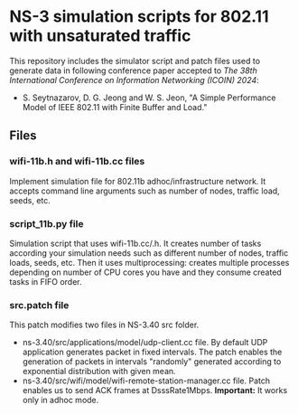 # NS-3 simulation scripts for 802.11 with unsaturated traffic
This repository includes the simulator script and patch files used to generate data in following conference paper accepted to *The 38th International Conference on Information Networking (ICOIN) 2024*:
- S. Seytnazarov, D. G. Jeong and W. S. Jeon, "A Simple Performance Model of IEEE 802.11 with Finite Buffer and Load."

## Files
### wifi-11b.h and wifi-11b.cc files
Implement simulation file for 802.11b adhoc/infrastructure network. It accepts command line arguments such as number of nodes, traffic load, seeds, etc.
### script_11b.py file 
Simulation script that uses wifi-11b.cc/.h. It creates number of tasks according your simulation needs such as different number of nodes, traffic loads, seeds, etc. Then it uses multiprocessing: creates multiple processes depending on number of CPU cores you have and they consume created tasks in FIFO order.  
### src.patch file
This patch modifies two files in NS-3.40 src folder.
- ns-3.40/src/applications/model/udp-client.cc file.
  By default UDP application generates packet in fixed intervals. The patch enables the generation of packets in intervals "randomly" generated according to exponential distribution with given mean.
- ns-3.40/src/wifi/model/wifi-remote-station-manager.cc file. Patch enables us to send ACK frames at DsssRate1Mbps. **Important:** It works only in adhoc mode.   
